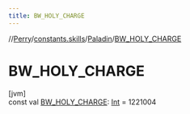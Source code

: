 ```yaml
---
title: BW_HOLY_CHARGE
---
```

//[Perry](../../../index.html)/[constants.skills](../index.html)/[Paladin](index.html)/[BW_HOLY_CHARGE](-b-w_-h-o-l-y_-c-h-a-r-g-e.html)



# BW_HOLY_CHARGE



[jvm]\
const val [BW_HOLY_CHARGE](-b-w_-h-o-l-y_-c-h-a-r-g-e.html): [Int](https://kotlinlang.org/api/latest/jvm/stdlib/kotlin/-int/index.html) = 1221004




